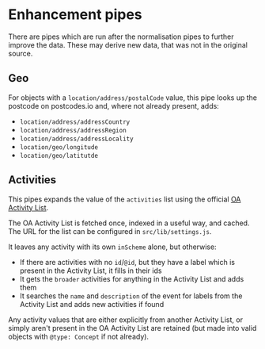 # Enhancement pipes

There are pipes which are run after the normalisation pipes to further improve the data. These may derive new data, that was not in the original source.

## Geo

For objects with a `location/address/postalCode` value, this pipe looks up the postcode on postcodes.io and, where not already present, adds:

* `location/address/addressCountry`
* `location/address/addressRegion`
* `location/address/addressLocality`
* `location/geo/longitude`
* `location/geo/latitutde`

## Activities

This pipes expands the value of the `activities` list using the official [OA Activity List](https://www.openactive.io/activity-list/activity-list.jsonld).

The OA Activity List is fetched once, indexed in a useful way, and cached. The URL for the list can be configured in `src/lib/settings.js`.

It leaves any activity with its own `inScheme` alone, but otherwise:

* If there are activities with no `id`/`@id`, but they have a label which is present in the Activity List, it fills in their ids
* It gets the `broader` activities for anything in the Activity List and adds them
* It searches the `name` and `description` of the event for labels from the Activity List and adds new activities if found

Any activity values that are either explicitly from another Activity List, or simply aren't present in the OA Activity List are retained (but made into valid objects with `@type: Concept` if not already).